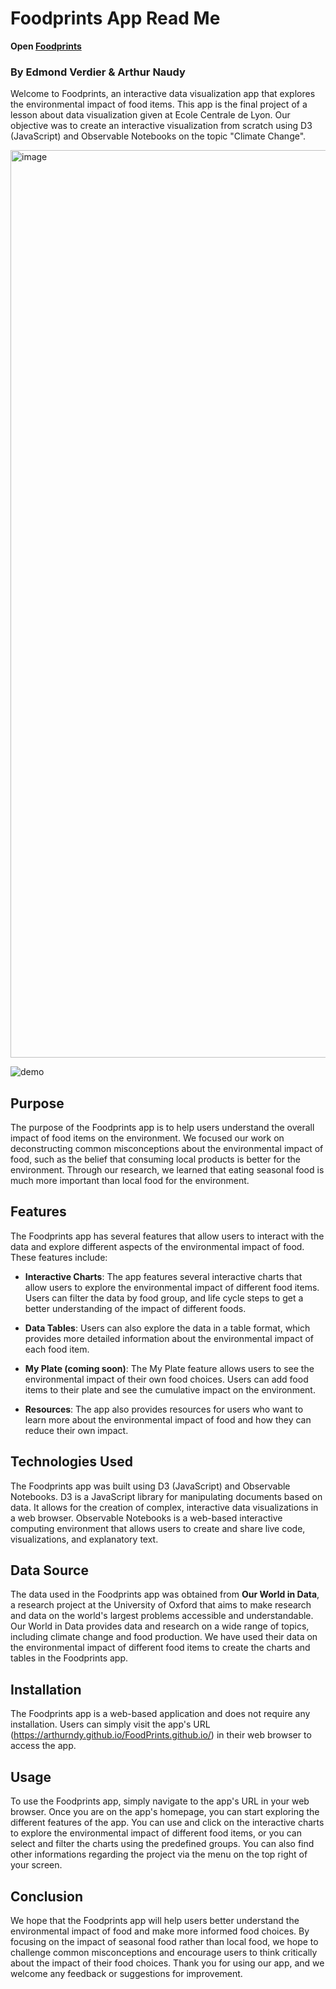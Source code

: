 # Foodprints App Read Me

**Open [Foodprints](https://arthurndy.github.io/FoodPrints.github.io/)**

### By Edmond Verdier & Arthur Naudy
Welcome to Foodprints, an interactive data visualization app that explores the environmental impact of food items. This app is the final project of a lesson about data visualization given at Ecole Centrale de Lyon. Our objective was to create an interactive visualization from scratch using D3 (JavaScript) and Observable Notebooks on the topic "Climate Change".

<img width="1452" alt="image" src="https://github.com/user-attachments/assets/6689a508-2a19-4c50-be29-d4b5bcf1a735" />

![demo](https://github.com/user-attachments/assets/faf7ad4c-3356-44ca-a787-e1c2c44db6bf)

## Purpose
The purpose of the Foodprints app is to help users understand the overall impact of food items on the environment. We focused our work on deconstructing common misconceptions about the environmental impact of food, such as the belief that consuming local products is better for the environment. Through our research, we learned that eating seasonal food is much more important than local food for the environment.

## Features
The Foodprints app has several features that allow users to interact with the data and explore different aspects of the environmental impact of food. These features include:

* **Interactive Charts**: 
The app features several interactive charts that allow users to explore the environmental impact of different food items. Users can filter the data by food group, and life cycle steps to get a better understanding of the impact of different foods.

* **Data Tables**: 
Users can also explore the data in a table format, which provides more detailed information about the environmental impact of each food item.

* **My Plate (coming soon)**: 
The My Plate feature allows users to see the environmental impact of their own food choices. Users can add food items to their plate and see the cumulative impact on the environment.

* **Resources**: 
The app also provides resources for users who want to learn more about the environmental impact of food and how they can reduce their own impact.

## Technologies Used
The Foodprints app was built using D3 (JavaScript) and Observable Notebooks. D3 is a JavaScript library for manipulating documents based on data. It allows for the creation of complex, interactive data visualizations in a web browser. Observable Notebooks is a web-based interactive computing environment that allows users to create and share live code, visualizations, and explanatory text.

## Data Source
The data used in the Foodprints app was obtained from **Our World in Data**, a research project at the University of Oxford that aims to make research and data on the world's largest problems accessible and understandable. Our World in Data provides data and research on a wide range of topics, including climate change and food production. We have used their data on the environmental impact of different food items to create the charts and tables in the Foodprints app.

## Installation
The Foodprints app is a web-based application and does not require any installation. Users can simply visit the app's URL (https://arthurndy.github.io/FoodPrints.github.io/) in their web browser to access the app.

## Usage
To use the Foodprints app, simply navigate to the app's URL in your web browser. Once you are on the app's homepage, you can start exploring the different features of the app. You can use and click on the interactive charts to explore the environmental impact of different food items, or you can select and filter the charts using the predefined groups. You can also find other informations regarding the project via the menu on the top right of your screen.

## Conclusion
We hope that the Foodprints app will help users better understand the environmental impact of food and make more informed food choices. By focusing on the impact of seasonal food rather than local food, we hope to challenge common misconceptions and encourage users to think critically about the impact of their food choices. Thank you for using our app, and we welcome any feedback or suggestions for improvement.
